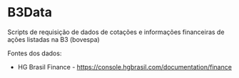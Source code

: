 # B3Data
Scripts de requisição de dados de cotações e informações financeiras de ações listadas na B3 (bovespa)

Fontes dos dados:
* HG Brasil Finance - https://console.hgbrasil.com/documentation/finance